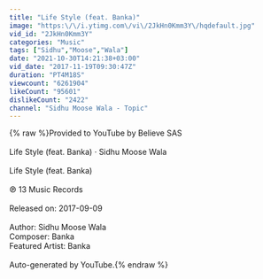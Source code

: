 ```yaml
---
title: "Life Style (feat. Banka)"
image: "https:\/\/i.ytimg.com\/vi\/2JkHn0Kmm3Y\/hqdefault.jpg"
vid_id: "2JkHn0Kmm3Y"
categories: "Music"
tags: ["Sidhu","Moose","Wala"]
date: "2021-10-30T14:21:38+03:00"
vid_date: "2017-11-19T09:30:47Z"
duration: "PT4M18S"
viewcount: "6261904"
likeCount: "95601"
dislikeCount: "2422"
channel: "Sidhu Moose Wala - Topic"
---
```

{% raw %}Provided to YouTube by Believe SAS<br /><br />Life Style (feat. Banka) · Sidhu Moose Wala<br /><br />Life Style (feat. Banka)<br /><br />℗ 13 Music Records<br /><br />Released on: 2017-09-09<br /><br />Author: Sidhu Moose Wala<br />Composer: Banka<br />Featured Artist: Banka<br /><br />Auto-generated by YouTube.{% endraw %}
